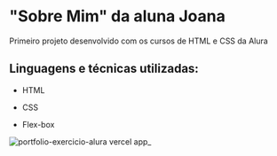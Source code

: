# "Sobre Mim" da aluna Joana
Primeiro projeto desenvolvido com os cursos de HTML e CSS da Alura

## Linguagens e técnicas utilizadas:

* HTML

* CSS

* Flex-box

![portfolio-exercicio-alura vercel app_](https://github.com/PedroMouto/portfolio-exercicio-alura/assets/135659043/b989dfbd-d10a-4011-aa1c-26181fa4a82c)
